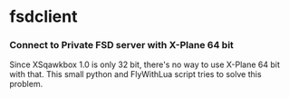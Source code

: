 # fsdclient

### Connect to Private FSD server with X-Plane 64 bit 

Since XSqawkbox 1.0 is only 32 bit, there's no way to use X-Plane 64 bit with that. This small python and FlyWithLua script tries to solve this problem.


